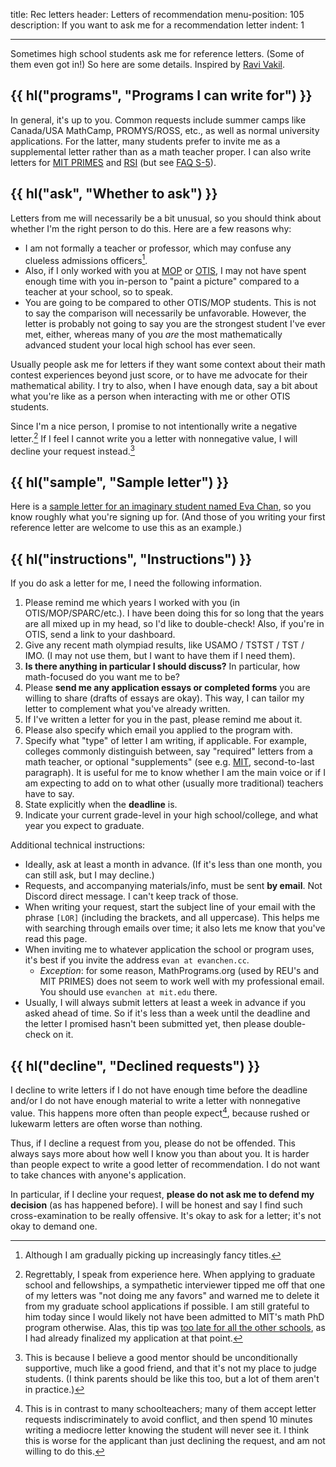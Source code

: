 title: Rec letters
header: Letters of recommendation
menu-position: 105
description: If you want to ask me for a recommendation letter
indent: 1

---

Sometimes high school students ask me for reference letters.
(Some of them even got in!)
So here are some details.
Inspired by [Ravi Vakil](https://math.stanford.edu/~vakil/recommendations.html).

## {{ hl("programs", "Programs I can write for") }}

In general, it's up to you.
Common requests include summer camps like Canada/USA MathCamp, PROMYS/ROSS,
etc., as well as normal university applications.
For the latter, many students prefer to invite me as a supplemental letter
rather than as a math teacher proper.
I can also write letters for
[MIT PRIMES](https://math.mit.edu/research/highschool/primes/index.html) and
[RSI](https://www.cee.org/research-science-institute)
(but see [FAQ S-5](https://web.evanchen.cc/faq-school.html#S-5)).

## {{ hl("ask", "Whether to ask") }}

Letters from me will necessarily be a bit unusual,
so you should think about whether I'm the right person to do this.
Here are a few reasons why:

- I am not formally a teacher or professor,
  which may confuse any clueless admissions officers[^fancy].
- Also, if I only worked with you at
  [MOP](https://en.wikipedia.org/wiki/Mathematical_Olympiad_Program)
  or [OTIS](otis.html), I may not have spent enough time
  with you in-person to "paint a picture"
  compared to a teacher at your school, so to speak.
- You are going to be compared to other OTIS/MOP students.
  This is not to say the comparison will necessarily be unfavorable.
  However, the letter is probably not going to say you are the
  strongest student I've ever met, either, whereas many of you _are_
  the most mathematically advanced student your local high school has ever seen.

[^fancy]: Although I am gradually picking up increasingly fancy titles.

Usually people ask me for letters if they want
some context about their math contest experiences beyond just score,
or to have me advocate for their mathematical ability.
I try to also, when I have enough data, say a bit about what you're like
as a person when interacting with me or other OTIS students.

Since I'm a nice person,
I promise to not intentionally write a negative letter.[^regret]
If I feel I cannot write you a letter with nonnegative value,
I will decline your request instead.[^support]

[^regret]:
    Regrettably, I speak from experience here.
    When applying to graduate school and fellowships, a sympathetic interviewer
    tipped me off that one of my letters was "not doing me any favors" and
    warned me to delete it from my graduate school applications if possible.
    I am still grateful to him today since I would likely not have been
    admitted to MIT's math PhD program otherwise. Alas, this tip was
    [too late for all the other schools](/static/grad-school-decisions.png),
    as I had already finalized my application at that point.

[^support]:
    This is because I believe a good mentor should be
    unconditionally supportive, much like a good friend,
    and that it's not my place to judge students.
    (I think parents should be like this too,
    but a lot of them aren't in practice.)

## {{ hl("sample", "Sample letter") }}

Here is a [sample letter for an imaginary student named
Eva Chan](upload/dummy-letter-eva-chan.pdf),
so you know roughly what you're signing up for.
(And those of you writing your first reference letter
are welcome to use this as an example.)

## {{ hl("instructions", "Instructions") }}

If you do ask a letter for me, I need the following information.

1. Please remind me which years I worked with you (in OTIS/MOP/SPARC/etc.).
   I have been doing this for so long that the years are all mixed
   up in my head, so I'd like to double-check!
   Also, if you're in OTIS, send a link to your dashboard.
2. Give any recent math olympiad results,
   like USAMO / TSTST / TST / IMO.
   (I may not use them, but I want to have them if I need them).
3. **Is there anything in particular I should discuss?**
   In particular, how math-focused do you want me to be?
4. Please **send me any application essays or completed forms**
   you are willing to share (drafts of essays are okay).
   This way, I can tailor my letter to complement
   what you've already written.
5. If I've written a letter for you in the past, please remind me about it.
6. Please also specify which email you applied to the program with.
7. Specify what "type" of letter I am writing, if applicable.
   For example, colleges commonly distinguish between, say
   "required" letters from a math teacher, or optional "supplements"
   (see e.g. [MIT][mitsupp], second-to-last paragraph).
   It is useful for me to know whether I am the main voice or if
   I am expecting to add on to what other (usually more traditional)
   teachers have to say.
8. State explicitly when the **deadline** is.
9. Indicate your current grade-level in your high school/college,
   and what year you expect to graduate.

Additional technical instructions:

- Ideally, ask at least a month in advance.
  (If it's less than one month, you can still ask, but I may decline.)
- Requests, and accompanying materials/info, must be sent **by email**.
  Not Discord direct message. I can't keep track of those.
- When writing your request, start the subject line of your email with the
  phrase `[LOR]` (including the brackets, and all uppercase).
  This helps me with searching through emails over time;
  it also lets me know that you've read this page.
- When inviting me to whatever application the school or program uses,
  it's best if you invite the address `evan at evanchen.cc`.
  - _Exception_: for some reason, MathPrograms.org (used by REU's
    and MIT PRIMES) does not seem to work well with my professional email.
    You should use `evanchen at mit.edu` there.
- Usually, I will always submit letters
  at least a week in advance if you asked ahead of time.
  So if it's less than a week until the deadline and the letter I promised
  hasn't been submitted yet, then please double-check on it.

## {{ hl("decline", "Declined requests") }}

I decline to write letters if I do not have enough time before the deadline
and/or I do not have enough material to write a letter with nonnegative value.
This happens more often than people expect[^schoolteacher],
because rushed or lukewarm letters are often worse than nothing.

[^schoolteacher]:
    This is in contrast to many schoolteachers;
    many of them accept letter requests indiscriminately to avoid conflict,
    and then spend 10 minutes writing a mediocre letter
    knowing the student will never see it.
    I think this is worse for the applicant than just declining the request,
    and am not willing to do this.

Thus, if I decline a request from you, please do not be offended.
This always says more about how well I know you than about you.
It is harder than people expect to write a good letter of recommendation.
I do not want to take chances with anyone's application.

In particular, if I decline your request,
**please do not ask me to defend my decision** (as has happened before).
I will be honest and say I find such cross-examination to be really offensive.
It's okay to ask for a letter; it's not okay to demand one.

[mitsupp]: https://mitadmissions.org/apply/firstyear/letters-of-recommendation/
